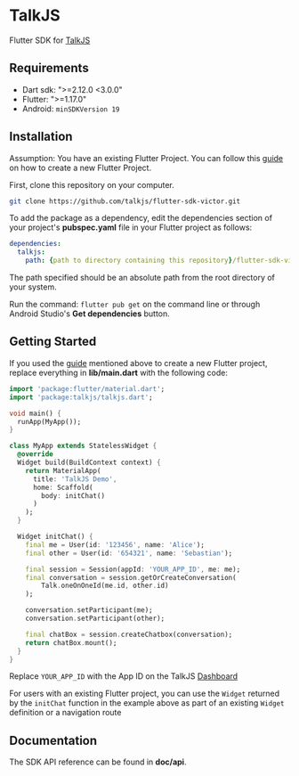 # TalkJS

Flutter SDK for [TalkJS](https://talkjs.com)

## Requirements

- Dart sdk: ">=2.12.0 <3.0.0"
- Flutter: ">=1.17.0"
- Android: `minSDKVersion 19`

## Installation

Assumption: You have an existing Flutter Project. You can follow this [guide](https://flutter.dev/docs/get-started/test-drive#create-app)
on how to create a new Flutter Project.

First, clone this repository on your computer.
```sh
git clone https://github.com/talkjs/flutter-sdk-victor.git
```

To add the package as a dependency, edit the dependencies section of  
your project's **pubspec.yaml** file in your Flutter project as follows:

```yaml
dependencies:
  talkjs:
    path: {path to directory containing this repository}/flutter-sdk-victor/talkjs
```

The path specified should be an absolute path from the root directory of
your system.

Run the command: ```flutter pub get``` on the command line or through
Android Studio's **Get dependencies** button.

## Getting Started

If you used the [guide](https://flutter.dev/docs/get-started/test-drive#create-app)
mentioned above to create a new Flutter project, replace everything in
**lib/main.dart** with the following code:

```dart
import 'package:flutter/material.dart';
import 'package:talkjs/talkjs.dart';

void main() {
  runApp(MyApp());
}

class MyApp extends StatelessWidget {
  @override
  Widget build(BuildContext context) {
    return MaterialApp(
      title: 'TalkJS Demo',
      home: Scaffold(
        body: initChat()
      )
    );
  }

  Widget initChat() {
    final me = User(id: '123456', name: 'Alice');
    final other = User(id: '654321', name: 'Sebastian');

    final session = Session(appId: 'YOUR_APP_ID', me: me);
    final conversation = session.getOrCreateConversation(
        Talk.oneOnOneId(me.id, other.id)
    );

    conversation.setParticipant(me);
    conversation.setParticipant(other);

    final chatBox = session.createChatbox(conversation);
    return chatBox.mount();
  }
}
```

Replace ```YOUR_APP_ID``` with the App ID on the TalkJS [Dashboard](https://talkjs.com/dashboard/login.)

For users with an existing Flutter project, you can use the ```Widget``` returned
by the ```initChat``` function in the example above as part of an existing
```Widget``` definition or a navigation route

## Documentation

The SDK API reference can be found in **doc/api**. 